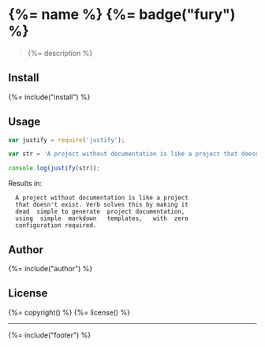 # {%= name %} {%= badge("fury") %}

> {%= description %}

## Install
{%= include("install") %}

## Usage

```js
var justify = require('justify');

var str = 'A project without documentation is like a project that doesn\'t exist. Verb solves this by making it dead simple to generate project documentation, using simple markdown templates, with zero configuration required.';

console.log(justify(str));
```

Results in:

```
  A project without documentation is like a project
  that doesn't exist. Verb solves this by making it
  dead  simple to generate  project documentation,
  using  simple  markdown   templates,   with  zero
  configuration required.
```

## Author
{%= include("author") %}

## License
{%= copyright() %}
{%= license() %}

***

{%= include("footer") %}